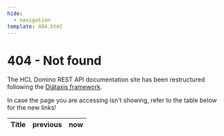 ```yaml
---
hide:
  - navigation
template: 404.html
---
```


# 404 - Not found

The HCL Domino REST API documentation site has been restructured following the [Diátaxis framework](https://diataxis.fr/).

<div id="error404Message"></div>

In case the page you are accessing isn't showing, refer to the table below for the new links!

<table>
 <thead>
   <tr>
     <th>Title</th>
     <th>previous</th>
     <th>now</th>
   </tr>
  </thead>
  <tbody id="linkBody">
  </tbody>
</table>

<script type="text/javascript">
   const locationPrefix = '{{ site_url }}';
   bootstrap(locationPrefix);
</script>
